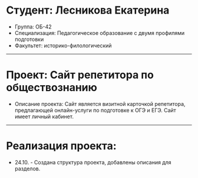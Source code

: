 # Студент: Лесникова Екатерина
- Группа: ОБ-42
- Специализация: Педагогическое образование с двумя профилями подготовки
- Факультет: историко-филологический
---
# Проект: Сайт репетитора по обществознанию
- Описание проекта: Сайт является визитной карточкой репетитора, предлагающей онлайн-услуги по подготовке к ОГЭ и ЕГЭ. Сайт имеет личный кабинет.
---
# Реализация проекта:
- 24.10. - Создана структура проекта, добавлены описания для разделов.